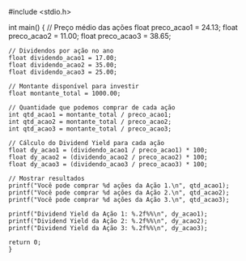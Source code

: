 #include <stdio.h>

int main()
{
// Preço médio das ações
    float preco_acao1 = 24.13;
    float preco_acao2 = 11.00;
    float preco_acao3 = 38.65;

    // Dividendos por ação no ano
    float dividendo_acao1 = 17.00;
    float dividendo_acao2 = 35.00;
    float dividendo_acao3 = 25.00;

    // Montante disponível para investir
    float montante_total = 1000.00;

    // Quantidade que podemos comprar de cada ação
    int qtd_acao1 = montante_total / preco_acao1;
    int qtd_acao2 = montante_total / preco_acao2;
    int qtd_acao3 = montante_total / preco_acao3;

    // Cálculo do Dividend Yield para cada ação
    float dy_acao1 = (dividendo_acao1 / preco_acao1) * 100;
    float dy_acao2 = (dividendo_acao2 / preco_acao2) * 100;
    float dy_acao3 = (dividendo_acao3 / preco_acao3) * 100;

    // Mostrar resultados
    printf("Você pode comprar %d ações da Ação 1.\n", qtd_acao1);
    printf("Você pode comprar %d ações da Ação 2.\n", qtd_acao2);
    printf("Você pode comprar %d ações da Ação 3.\n", qtd_acao3);

    printf("Dividend Yield da Ação 1: %.2f%%\n", dy_acao1);
    printf("Dividend Yield da Ação 2: %.2f%%\n", dy_acao2);
    printf("Dividend Yield da Ação 3: %.2f%%\n", dy_acao3);

    return 0;
    }
    



